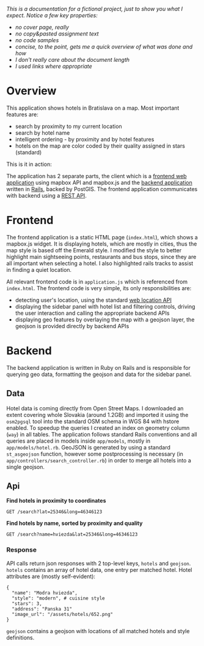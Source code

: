 *This is a documentation for a fictional project, just to show you what I expect. Notice a few key properties:*
- *no cover page, really*
- *no copy&pasted assignment text*
- *no code samples*
- *concise, to the point, gets me a quick overview of what was done and how*
- *I don't really care about the document length*
- *I used links where appropriate*

# Overview

This application shows hotels in Bratislava on a map. Most important features are:
- search by proximity to my current location
- search by hotel name
- intelligent ordering - by proximity and by hotel features
- hotels on the map are color coded by their quality assigned in stars (standard)

This is it in action:

The application has 2 separate parts, the client which is a [frontend web application](#frontend) using mapbox API and mapbox.js and the [backend application](#backend) written in [Rails](http://rubyonrails.org/), backed by PostGIS. The frontend application communicates with backend using a [REST API](#api).

# Frontend

The frontend application is a static HTML page (`index.html`), which shows a mapbox.js widget. It is displaying hotels, which are mostly in cities, thus the map style is based off the Emerald style. I modified the style to better highlight main sightseeing points, restaurants and bus stops, since they are all important when selecting a hotel. I also highlighted rails tracks to assist in finding a quiet location.

All relevant frontend code is in `application.js` which is referenced from `index.html`. The frontend code is very simple, its only responsibilities are:
- detecting user's location, using the standard [web location API](https://developer.mozilla.org/en-US/docs/Web/API/Geolocation/Using_geolocation)
- displaying the sidebar panel with hotel list and filtering controls, driving the user interaction and calling the appropriate backend APIs
- displaying geo features by overlaying the map with a geojson layer, the geojson is provided directly by backend APIs

# Backend

The backend application is written in Ruby on Rails and is responsible for querying geo data, formatting the geojson and data for the sidebar panel.

## Data

Hotel data is coming directly from Open Street Maps. I downloaded an extent covering whole Slovakia (around 1.2GB) and imported it using the `osm2pgsql` tool into the standard OSM schema in WGS 84 with hstore enabled. To speedup the queries I created an index on geometry column (`way`) in all tables. The application follows standard Rails conventions and all queries are placed in models inside `app/models`, mostly in `app/models/hotel.rb`. GeoJSON is generated by using a standard `st_asgeojson` function, however some postprocessing is necessary (in `app/controllers/search_controller.rb`) in order to merge all hotels into a single geojson.

## Api

**Find hotels in proximity to coordinates**

`GET /search?lat=25346&long=46346123`

**Find hotels by name, sorted by proximity and quality**

`GET /search?name=hviezda&lat=25346&long=46346123`

### Response

API calls return json responses with 2 top-level keys, `hotels` and `geojson`. `hotels` contains an array of hotel data, one entry per matched hotel. Hotel attributes are (mostly self-evident):
```
{
  "name": "Modra hviezda",
  "style": "modern", # cuisine style
  "stars": 3,
  "address": "Panska 31"
  "image_url": "/assets/hotels/652.png"
}
```
`geojson` contains a geojson with locations of all matched hotels and style definitions.
